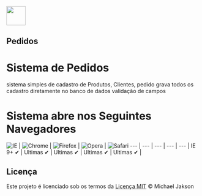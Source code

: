 <a href='https://github.com/michaeljak'><img src='https://dl.dropboxusercontent.com/s/2042wlthpkfzjcv/banner-github-personal-page.png' height='50'></a>
## Pedidos

# Sistema de Pedidos

sistema simples de cadastro de Produtos, Clientes, pedido
grava todos os cadastro diretamente no banco de dados
validação de campos  

# Sistema abre nos Seguintes Navegadores

![IE](https://cloud.githubusercontent.com/assets/398893/3528325/20373e76-078e-11e4-8e3a-1cb86cf506f0.png) | 
![Chrome](https://cloud.githubusercontent.com/assets/398893/3528328/23bc7bc4-078e-11e4-8752-ba2809bf5cce.png) | 
![Firefox](https://cloud.githubusercontent.com/assets/398893/3528329/26283ab0-078e-11e4-84d4-db2cf1009953.png) | 
![Opera](https://cloud.githubusercontent.com/assets/398893/3528330/27ec9fa8-078e-11e4-95cb-709fd11dac16.png) | 
![Safari](https://cloud.githubusercontent.com/assets/398893/3528331/29df8618-078e-11e4-8e3e-ed8ac738693f.png)
--- | --- | --- | --- | --- |
IE 9+ ✔ | Ultimas ✔ | Ultimas ✔ | Ultimas ✔ | Ultimas ✔ |

## Licença
Este projeto é licenciado sob os termos da [Licença MIT](https://github.com/michaeljak/Pedidos/blob/master/LICENSE) © Michael Jakson

